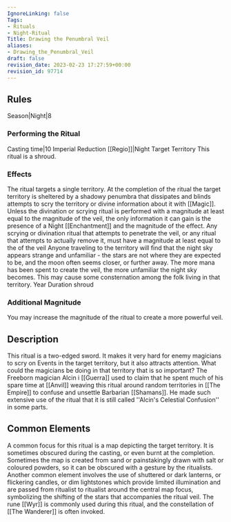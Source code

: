 ```yaml
---
IgnoreLinking: false
Tags:
- Rituals
- Night-Ritual
Title: Drawing the Penumbral Veil
aliases:
- Drawing_the_Penumbral_Veil
draft: false
revision_date: 2023-02-23 17:27:59+00:00
revision_id: 97714
---
```


## Rules
Season|Night|8
### Performing the Ritual
Casting time|10 Imperial Reduction
[[Regio]]|Night Target Territory
This ritual is a shroud.
### Effects
The ritual targets a single territory. At the completion of the ritual the target territory is sheltered by a shadowy penumbra that dissipates and blinds attempts to scry the territory or divine information about it with [[Magic]]. Unless the divination or scrying ritual is performed with a magnitude at least equal to the magnitude of the veil, the only information it can gain is the presence of a Night [[Enchantment]] and the magnitude of the effect.
Any scrying or divination ritual that attempts to penetrate the veil, or any ritual that attempts to actually remove it, must have a magnitude at least equal to the of the veil
Anyone traveling to the territory will find that the night sky appears strange and unfamiliar - the stars are not where they are expected to be, and the moon often seems closer, or further away. The more mana has been spent to create the veil, the more unfamiliar the night sky becomes. This may cause some consternation among the folk living in that territory.
Year Duration
shroud
### Additional Magnitude
You may increase the magnitude of the ritual to create a more powerful veil.
## Description
This ritual is a two-edged sword. It makes it very hard for enemy magicians to scry on Events in the target territory, but it also attracts attention. What could the magicians be doing in that territory that is so important? The Freeborn magician Alcin i [[Guerra]] used to claim that he spent much of his spare time at [[Anvil]] weaving this ritual around random territories in [[The Empire]] to confuse and unsettle Barbarian [[Shamans]]. He made such extensive use of the ritual that it is still called ''Alcin's Celestial Confusion'' in some parts.
## Common Elements
A common focus for this ritual is a map depicting the target territory. It is sometimes obscured during the casting, or even burnt at the completion. Sometimes the map is created from sand or painstakingly drawn with salt or coloured powders, so it can be obscured with a gesture by the ritualists. Another common element involves the use of shuttered or dark lanterns, or flickering candles, or dim lightstones which provide limited illumination and are passed from ritualist to ritualist around the central map focus, symbolizing the shifting of the stars that accompanies the ritual veil.
The rune [[Wyr]] is commonly used during this ritual, and the constellation of [[The Wanderer]] is often invoked.